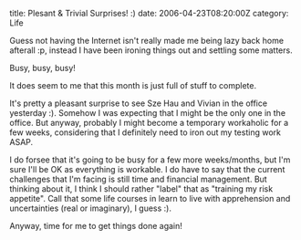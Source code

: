 title: Plesant & Trivial Surprises! :)
date: 2006-04-23T08:20:00Z
category: Life

Guess not having the Internet isn't really made me being lazy back home afterall :p, instead I have been ironing things out and settling some matters.

Busy, busy, busy!

It does seem to me that this month is just full of stuff to complete.

It's pretty a pleasant surprise to see Sze Hau and Vivian in the office yesterday :). Somehow I was expecting that I might be the only one in the office. But anyway, probably I might become a temporary workaholic for a few weeks, considering that I definitely need to iron out my testing work ASAP.

I do forsee that it's going to be busy for a few more weeks/months, but I'm sure I'll be OK as everything is workable. I do have to say that the current challenges that I'm facing is still time and financial management. But thinking about it, I think I should rather "label" that as "training my risk appetite". Call that some life courses in learn to live with apprehension and uncertainties (real or imaginary), I guess :).

Anyway, time for me to get things done again!
